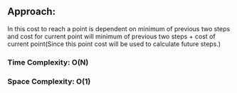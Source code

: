 ## Approach:
In this cost to reach a point is dependent on minimum of previous two steps and cost for current point will minimum of previous two steps + cost of current point(Since this point cost will be used to calculate future steps.)
​
### Time Complexity: O(N)
### Space Complexity: O(1)
